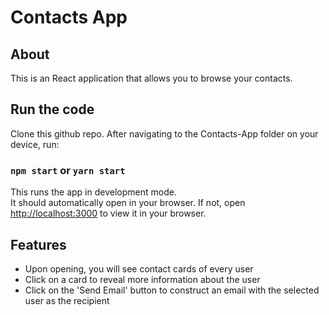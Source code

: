 # Contacts App

## About
This is an React application that allows you to browse your contacts.

## Run the code

Clone this github repo. After navigating to the Contacts-App folder on your device, run:

### `npm start` or `yarn start`

This runs the app in development mode.\
It should automatically open in your browser. If not, open [http://localhost:3000](http://localhost:3000) to view it in your browser.

## Features

* Upon opening, you will see contact cards of every user
* Click on a card to reveal more information about the user
* Click on the 'Send Email' button to construct an email with the selected user as the recipient
